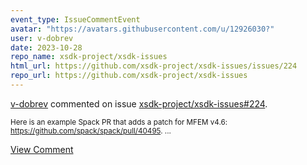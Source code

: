 ```yaml
---
event_type: IssueCommentEvent
avatar: "https://avatars.githubusercontent.com/u/12926030?"
user: v-dobrev
date: 2023-10-28
repo_name: xsdk-project/xsdk-issues
html_url: https://github.com/xsdk-project/xsdk-issues/issues/224
repo_url: https://github.com/xsdk-project/xsdk-issues
---
```


<a href='https://github.com/v-dobrev' target='_blank'>v-dobrev</a> commented on issue <a href='https://github.com/xsdk-project/xsdk-issues/issues/224' target='_blank'>xsdk-project/xsdk-issues#224</a>.

<small>Here is an example Spack PR that adds a patch for MFEM v4.6: https://github.com/spack/spack/pull/40495....</small>

<a href='https://github.com/xsdk-project/xsdk-issues/issues/224' target='_blank'>View Comment</a>
